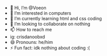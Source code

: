 - 👋 Hi, I’m @Voeon
- 👀 I’m interested in computers
- 🌱 I’m currently learning html and css coding
- 💞️ I’m looking to collaborate on nothing
- 📫 How to reach me
- ig: crisdanoobxd
- 😄 Pronouns: he/him
- ⚡ Fun fact: idk nothing about coding :(

<!---
Voeon/Voeon is a ✨ special ✨ repository because its `README.md` (this file) appears on your GitHub profile.
You can click the Preview link to take a look at your changes.
--->
